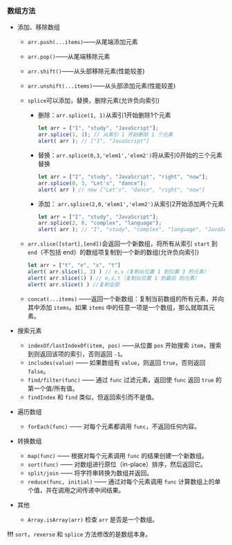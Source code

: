 ### 数组方法
* 添加、移除数组
    * `arr.push(...items)`——从尾端添加元素
    * `arr.pop()`——从尾端移除元素
    * `arr.shift()`——从头部移除元素(性能较差)
    * `arr.unshift(...items)`——从头部添加元素(性能较差)
    * `splice`可以添加，替换，删除元素(允许负向索引)
        * 删除：`arr.splice(1, 1)`从索引1开始删除1个元素
            ```javascript
            let arr = ["I", "study", "JavaScript"];
            arr.splice(1, 1); // 从索引 1 开始删除 1 个元素
            alert( arr ); // ["I", "JavaScript"]
            ```
        * 替换：`arr.splice(0,3,'elem1','elem2')`将从索引0开始的三个元素替换
            ```javascript
            let arr = ["I", "study", "JavaScript", "right", "now"];
            arr.splice(0, 3, "Let's", "dance");
            alert( arr ) // now ["Let's", "dance", "right", "now"]
            ```
        * 添加： `arr.splice(2,0,'elem1','elem2')`从索引2开始添加两个元素
            ```javascript
            let arr = ["I", "study", "JavaScript"];
            arr.splice(2, 0, "complex", "language");
            alert( arr ); // "I", "study", "complex", "language", "JavaScript"
            ```
    * `arr.slice([start],[end])`会返回一个新数组，将所有从索引 `start` 到 `end`（不包括 end）的数组项复制到一个新的数组(允许负向索引)
        
        ```javascript
        let arr = ["t", "e", "s", "t"]
        alert( arr.slice(1, 3) ) // e,s（复制从位置 1 到位置 3 的元素）
        alert( arr.slice(1) ) // e,s,t（复制从位置 1 到最后 的元素）
        alert( arr.slice() ) //复制全部
        ```
    * `concat(...items)` ——返回一个新数组：复制当前数组的所有元素，并向其中添加 `items`。如果 `items` 中的任意一项是一个数组，那么就取其元素。
* 搜索元素
    * `indexOf/lastIndexOf(item, pos)` ——从位置 `pos` 开始搜索 `item`，搜索到则返回该项的索引，否则返回 `-1`。
    * `includes(value)` —— 如果数组有 `value`，则返回 `true`，否则返回 `false`。
    * `find/filter(func)` —— 通过 `func` 过滤元素，返回使 `func` 返回 `true` 的第一个值/所有值。
    * `findIndex` 和 `find` 类似，但返回索引而不是值。
* 遍历数组
    
    * `forEach(func)` —— 对每个元素都调用 `func`，不返回任何内容。
* 转换数组
    * `map(func)` —— 根据对每个元素调用 `func` 的结果创建一个新数组。
    * `sort(func)` —— 对数组进行原位（in-place）排序，然后返回它。
    * `split/join` —— 将字符串转换为数组并返回。
    * `reduce(func, initial)` —— 通过对每个元素调用 `func` 计算数组上的单个值，并在调用之间传递中间结果。
* 其他
    
    * `Array.isArray(arr)` 检查 `arr` 是否是一个数组。

**!!!** `sort`，`reverse` 和 `splice` 方法修改的是数组本身。